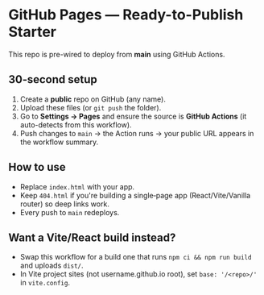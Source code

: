 # GitHub Pages — Ready-to-Publish Starter

This repo is pre-wired to deploy from **main** using GitHub Actions.

## 30‑second setup

1. Create a **public** repo on GitHub (any name).  
2. Upload these files (or `git push` the folder).  
3. Go to **Settings → Pages** and ensure the source is **GitHub Actions** (it auto-detects from this workflow).  
4. Push changes to `main` → the Action runs → your public URL appears in the workflow summary.

## How to use

- Replace `index.html` with your app.  
- Keep `404.html` if you're building a single‑page app (React/Vite/Vanilla router) so deep links work.  
- Every push to `main` redeploys.

## Want a Vite/React build instead?

- Swap this workflow for a build one that runs `npm ci && npm run build` and uploads `dist/`.
- In Vite project sites (not username.github.io root), set `base: '/<repo>/'` in `vite.config`.

